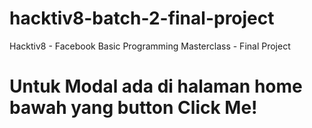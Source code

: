 # hacktiv8-batch-2-final-project
Hacktiv8 - Facebook Basic Programming Masterclass - Final Project
# Untuk Modal ada di halaman home bawah yang button Click Me!
